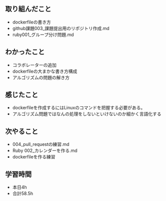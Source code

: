 


## 取り組んだこと
- dockerfileの書き方
- github課題003_課題提出用のリポジトリ作成.md
- ruby001_グループ分け問題.md

## わかったこと
-  コラボレーターの追加
-  dockerfileの大まかな書き方構成
-  アルゴリズムの問題の解き方
## 感じたこと
- dockerfileを作成するにはLinuxのコマンドを把握する必要がある。
- アルゴリズム問題ではなんの処理をしないといけないのか細かく言語化する

## 次やること
-  004_pull_requestの練習.md
-  Ruby 002_カレンダーを作る.md
-  dockerfileを作る練習

## 学習時間
- 本日4h
- 合計58.5h
